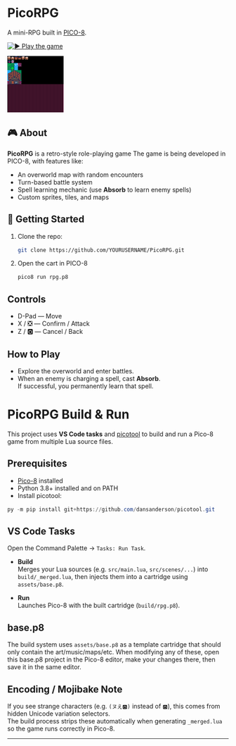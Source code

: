 # PicoRPG

A mini-RPG built in [PICO-8](https://www.lexaloffle.com/pico-8.php).

[![▶ Play the game](https://img.shields.io/badge/Play-rpg.html-blue)](https://matthurtado.github.io/PicoRPG/rpg.html)

![Cartridge](docs/rpg.png)


## 🎮 About

**PicoRPG** is a retro-style role-playing game
The game is being developed in PICO-8, with features like:

- An overworld map with random encounters  
- Turn-based battle system  
- Spell learning mechanic (use **Absorb** to learn enemy spells)  
- Custom sprites, tiles, and maps  

## 🚀 Getting Started

1. Clone the repo:
   ```sh
   git clone https://github.com/YOURUSERNAME/PicoRPG.git
2. Open the cart in PICO-8
   ```sh
   pico8 run rpg.p8

## Controls

- D-Pad — Move  
- X / ❎ — Confirm / Attack  
- Z / 🅾️ — Cancel / Back  

## How to Play

- Explore the overworld and enter battles.  
- When an enemy is charging a spell, cast **Absorb**.  
  If successful, you permanently learn that spell.  


# PicoRPG Build & Run

This project uses **VS Code tasks** and [picotool](https://github.com/dansanderson/picotool) to build and run a Pico-8 game from multiple Lua source files.

## Prerequisites

- [Pico-8](https://www.lexaloffle.com/pico-8.php) installed
- Python 3.8+ installed and on PATH
- Install picotool:

```powershell
py -m pip install git+https://github.com/dansanderson/picotool.git
```

## VS Code Tasks

Open the Command Palette → `Tasks: Run Task`.

- **Build**  
  Merges your Lua sources (e.g. `src/main.lua`, `src/scenes/...`) into `build/_merged.lua`, then injects them into a cartridge using `assets/base.p8`.

- **Run**  
  Launches Pico-8 with the built cartridge (`build/rpg.p8`).

## base.p8

The build system uses `assets/base.p8` as a template cartridge that should only contain the art/music/maps/etc. When modifying any of these, open this base.p8 project in the Pico-8 editor, make your changes there, then save it in the same editor.

## Encoding / Mojibake Note

If you see strange characters (e.g. `(ヌえ🅾️)` instead of `🅾️`), this comes from hidden Unicode variation selectors.  
The build process strips these automatically when generating `_merged.lua` so the game runs correctly in Pico-8.

---

